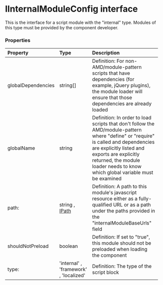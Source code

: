 # IInternalModuleConfig interface

This is the interface for a script module with the "internal" type. Modules of this type must be provided by the 
component developer. 




### Properties

| Property	   | Type	| Description|
|:-------------|:-------|:-----------|
|globalDependencies      | string[] | Definition: For non-AMD/module-pattern scripts that have dependencies (for example, jQuery plugins), the module  loader will ensure that those dependencies are already loaded |
|globalName      | string | Definition: In order to load scripts that don't follow the AMD/module-pattern where "define" or "require" is  called and dependencies are explicitly listed and exports are explicitly returned, the module loader needs to  know which global variable must be examined |
|path:      | string ,[ IPath](IPath.md) | Definition: A path to this module's javascript resource either as a fully-qualified URL or as a path under the  paths provided in the "internalModuleBaseUrls" field |
|shouldNotPreload      | boolean | Definition: If set to "true", this module should not be preloaded when loading the component |
|type:      | 'internal' , 'framework' , 'localized' | Definition: The type of the script block |




